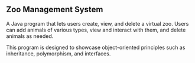 ## Zoo Management System
A Java program that lets users create, view, and delete a virtual zoo. Users can add animals of various types, view and interact with them, and delete animals as needed. 

This program is designed to showcase object-oriented principles such as inheritance, polymorphism, and interfaces.
